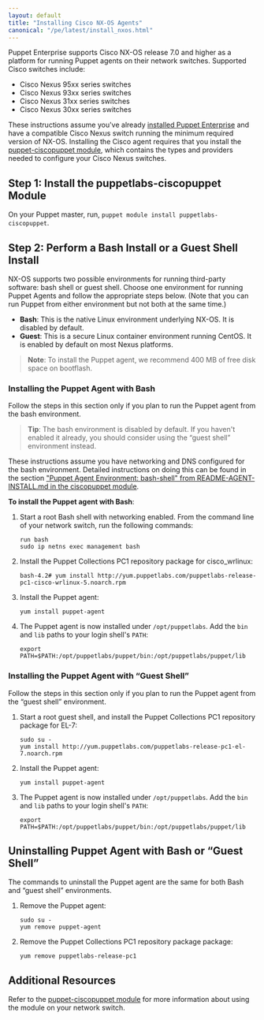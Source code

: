 ```yaml
---
layout: default
title: "Installing Cisco NX-OS Agents"
canonical: "/pe/latest/install_nxos.html"
---
```



Puppet Enterprise supports Cisco NX-OS release 7.0 and higher as a platform for running Puppet agents on their network switches. Supported Cisco switches include:

* Cisco Nexus 95xx series switches
* Cisco Nexus 93xx series switches
* Cisco Nexus 31xx series switches
* Cisco Nexus 30xx series switches

These instructions assume you've already [installed Puppet Enterprise](./install_basic.html) and have a compatible Cisco Nexus switch running the minimum required version of NX-OS. Installing the Cisco agent requires that you install the [puppet-ciscopuppet module](https://forge.puppetlabs.com/puppetlabs/ciscopuppet), which contains the types and providers needed to configure your Cisco Nexus switches.

## Step 1: Install the puppetlabs-ciscopuppet Module

On your Puppet master, run, `puppet module install puppetlabs-ciscopuppet`.

## Step 2: Perform a Bash Install or a Guest Shell Install

NX-OS supports two possible environments for running third-party software: bash shell or guest shell. Choose one environment for running Puppet Agents and follow the appropriate steps below. (Note that you can run Puppet from either environment but not both at the same time.)

* **Bash**: This is the native Linux environment underlying NX-OS. It is disabled by default.
* **Guest**: This is a secure Linux container environment running CentOS. It is enabled by default on most Nexus platforms.

>**Note**: To install the Puppet agent, we recommend 400 MB of free disk space on bootflash.

### Installing the Puppet Agent with Bash 

Follow the steps in this section only if you plan to run the Puppet agent from the bash environment.

>**Tip**: The bash environment is disabled by default. If you haven't enabled it already, you should consider using the “guest shell” environment instead. 

These instructions assume you have networking and DNS configured for the bash environment. Detailed instructions on doing this can be found in the section ["Puppet Agent Environment: bash-shell" from README-AGENT-INSTALL.md in the ciscopuppet module](https://forge.puppetlabs.com/puppetlabs/ciscopuppet).

**To install the Puppet agent with Bash**: 

1. Start a root Bash shell with networking enabled. From the command line of your network switch, run the following commands: 

   ~~~
   run bash
   sudo ip netns exec management bash
   ~~~ 

2. Install the Puppet Collections PC1 repository package for cisco_wrlinux:

   ~~~
   bash-4.2# yum install http://yum.puppetlabs.com/puppetlabs-release-pc1-cisco-wrlinux-5.noarch.rpm
   ~~~
   
3. Install the Puppet agent:

   ~~~
   yum install puppet-agent
   ~~~

4. The Puppet agent is now installed under `/opt/puppetlabs`. Add the `bin` and `lib` paths to your login shell's `PATH`:

   ~~~
   export PATH=$PATH:/opt/puppetlabs/puppet/bin:/opt/puppetlabs/puppet/lib
   ~~~ 
   
### Installing the Puppet Agent with “Guest Shell”

Follow the steps in this section only if you plan to run the Puppet agent from the “guest shell” environment.

1. Start a root guest shell, and install the Puppet Collections PC1 repository package for EL-7:

   ~~~
   sudo su -
   yum install http://yum.puppetlabs.com/puppetlabs-release-pc1-el-7.noarch.rpm
   ~~~

2. Install the Puppet agent:

   ~~~
   yum install puppet-agent
   ~~~

3. The Puppet agent is now installed under `/opt/puppetlabs`. Add the `bin` and `lib` paths to your login shell's `PATH`:

   ~~~
   export PATH=$PATH:/opt/puppetlabs/puppet/bin:/opt/puppetlabs/puppet/lib
   ~~~ 

## Uninstalling Puppet Agent with Bash or “Guest Shell”

The commands to uninstall the Puppet agent are the same for both Bash and “guest shell” environments.

1. Remove the Puppet agent:

   ~~~
   sudo su -
   yum remove puppet-agent
   ~~~

2. Remove the Puppet Collections PC1 repository package package:

   ~~~
   yum remove puppetlabs-release-pc1
   ~~~

## Additional Resources

Refer to the [puppet-ciscopuppet module](https://forge.puppetlabs.com/puppetlabs/ciscopuppet) for more information about using the module on your network switch.
